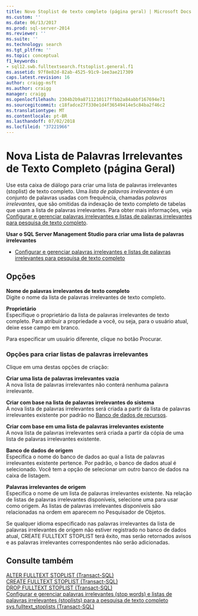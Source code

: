 ```yaml
---
title: Novo Stoplist de texto completo (página geral) | Microsoft Docs
ms.custom: ''
ms.date: 06/13/2017
ms.prod: sql-server-2014
ms.reviewer: ''
ms.suite: ''
ms.technology: search
ms.tgt_pltfrm: ''
ms.topic: conceptual
f1_keywords:
- sql12.swb.fulltextsearch.ftstoplist.general.f1
ms.assetid: 97f8e82d-82ab-4525-91c9-1ee3ae217309
caps.latest.revision: 16
author: craigg-msft
ms.author: craigg
manager: craigg
ms.openlocfilehash: 2304b2b9a8711210117ffbb2a84abbf167694e71
ms.sourcegitcommit: c18fadce27f330e1d4f36549414e5c84ba2f46c2
ms.translationtype: MT
ms.contentlocale: pt-BR
ms.lasthandoff: 07/02/2018
ms.locfileid: "37221966"
---
```

# <a name="new-full-text-stoplist-general-page"></a>Nova Lista de Palavras Irrelevantes de Texto Completo (página Geral)
  Use esta caixa de diálogo para criar uma lista de palavras irrelevantes (stoplist) de texto completo. Uma *lista de palavras irrelevantes* é um conjunto de palavras usadas com frequência, chamadas *palavras irrelevantes*, que são omitidas da indexação de texto completo de tabelas que usam a lista de palavras irrelevantes. Para obter mais informações, veja [Configurar e gerenciar palavras irrelevantes e listas de palavras irrelevantes para pesquisa de texto completo](../relational-databases/search/full-text-search.md).  
  
 **Usar o SQL Server Management Studio para criar uma lista de palavras irrelevantes**  
  
-   [Configurar e gerenciar palavras irrelevantes e listas de palavras irrelevantes para pesquisa de texto completo](../relational-databases/search/full-text-search.md)  
  
## <a name="options"></a>Opções  
 **Nome de palavras irrelevantes de texto completo**  
 Digite o nome da lista de palavras irrelevantes de texto completo.  
  
 **Proprietário**  
 Especifique o proprietário da lista de palavras irrelevantes de texto completo. Para atribuir a propriedade a você, ou seja, para o usuário atual, deixe esse campo em branco.  
  
 Para especificar um usuário diferente, clique no botão Procurar.  
  
### <a name="create-stoplist-options"></a>Opções para criar listas de palavras irrelevantes  
 Clique em uma destas opções de criação:  
  
 **Criar uma lista de palavras irrelevantes vazia**  
 A nova lista de palavras irrelevantes não conterá nenhuma palavra irrelevante.  
  
 **Criar com base na lista de palavras irrelevantes do sistema**  
 A nova lista de palavras irrelevantes será criada a partir da lista de palavras irrelevantes existente por padrão no [Banco de dados de recursos](../relational-databases/databases/resource-database.md).  
  
 **Criar com base em uma lista de palavras irrelevantes existente**  
 A nova lista de palavras irrelevantes será criada a partir da cópia de uma lista de palavras irrelevantes existente.  
  
 **Banco de dados de origem**  
 Especifica o nome do banco de dados ao qual a lista de palavras irrelevantes existente pertence. Por padrão, o banco de dados atual é selecionado. Você tem a opção de selecionar um outro banco de dados na caixa de listagem.  
  
 **Palavras irrelevantes de origem**  
 Especifica o nome de um lista de palavras irrelevantes existente. Na relação de listas de palavras irrelevantes disponíveis, selecione uma para usar como origem. As listas de palavras irrelevantes disponíveis são relacionadas na ordem em aparecem no Pesquisador de Objetos.  
  
 Se qualquer idioma especificado nas palavras irrelevantes da lista de palavras irrelevantes de origem não estiver registrado no banco de dados atual, CREATE FULLTEXT STOPLIST terá êxito, mas serão retornados avisos e as palavras irrelevantes correspondentes não serão adicionadas.  
  
## <a name="see-also"></a>Consulte também  
 [ALTER FULLTEXT STOPLIST &#40;Transact-SQL&#41;](/sql/t-sql/statements/alter-fulltext-stoplist-transact-sql)   
 [CREATE FULLTEXT STOPLIST &#40;Transact-SQL&#41;](/sql/t-sql/statements/create-fulltext-stoplist-transact-sql)   
 [DROP FULLTEXT STOPLIST &#40;Transact-SQL&#41;](/sql/t-sql/statements/drop-fulltext-stoplist-transact-sql)   
 [Configurar e gerenciar palavras irrelevantes (stop words) e listas de palavras irrelevantes (stoplists) para a pesquisa de texto completo](../relational-databases/search/full-text-search.md)   
 [sys.fulltext_stoplists &#40;Transact-SQL&#41;](/sql/relational-databases/system-catalog-views/sys-fulltext-stoplists-transact-sql)  
  
  
